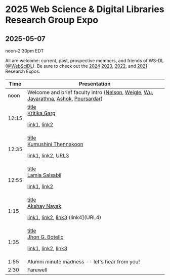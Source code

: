 # 2025 Web Science &amp; Digital Libraries Research Group Expo
## 2025-05-07

noon-2:30pm EDT

All are welcome: current, past, prospective members, and friends of WS-DL ([@WebSciDL](https://bsky.app/profile/webscidl.bsky.social)).  Be sure to check out the [2024](https://github.com/oduwsdl/2024-research-expo) [2023](https://github.com/oduwsdl/2023-research-expo/), [2022](https://github.com/oduwsdl/2022-research-expo/), and [2021](https://github.com/oduwsdl/2021-research-expo/) Research Expos.

| Time  | Presentation |
| --- | --- |
| noon  | Welcome and brief faculty intro ([Nelson](https://bsky.app/profile/phonedudemln.bsky.social), [Weigle](https://bsky.app/profile/weiglemc.bsky.social), [Wu](https://twitter.com/fanchyna), [Jayarathna](https://twitter.com/openmaze), [Ashok](https://twitter.com/VikasGAshok1), [Poursardar](https://twitter.com/Faryane))  |
| 12:15  | [title](googledocslink) <br>[Kritika Garg](https://twitter.com/kritika_garg) <p> [link1](URL1), [link2](URL2) |
| 12:35 | [title](googledocslink) <br> [Kumushini Thennakoon](https://twitter.com/KumushiniT) <p> [link1](URL1), [link2](URL2), [URL3](URL3) |
| 12:55 | [title](googledocslink) <br> [Lamia Salsabil](https://twitter.com/liya_lamia) <p> [link1](URL1), [link2](URL2) |
| 1:15 | [title](googledocslink) <br> [Akshay Nayak](https://twitter.com/AkshayKNayak7) <p> [link1](URL1), [link2](URL2), [link3](URL3) (link4](URL4) |
| 1:35 | [title](googledocslink) <br> [Jhon G. Botello](https://twitter.com/jhon_gbm12) <p> [link1](URL1), [link2](URL2), [link3](URL3) |
| 1:55 | Alumni minute madness -- let's hear from you! |
| 2:30 | Farewell | 






